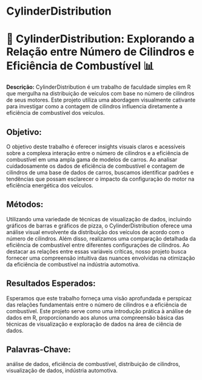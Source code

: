 # CylinderDistribution

# 🚗 CylinderDistribution: Explorando a Relação entre Número de Cilindros e Eficiência de Combustível 📊

**Descrição:**
CylinderDistribution é um trabalho de faculdade simples em R que mergulha na distribuição de veículos com base no número de cilindros de seus motores. Este projeto utiliza uma abordagem visualmente cativante para investigar como a contagem de cilindros influencia diretamente a eficiência de combustível dos veículos.

## Objetivo:
O objetivo deste trabalho é oferecer insights visuais claros e acessíveis sobre a complexa interação entre o número de cilindros e a eficiência de combustível em uma ampla gama de modelos de carros. Ao analisar cuidadosamente os dados de eficiência de combustível e contagem de cilindros de uma base de dados de carros, buscamos identificar padrões e tendências que possam esclarecer o impacto da configuração do motor na eficiência energética dos veículos.

## Métodos:
Utilizando uma variedade de técnicas de visualização de dados, incluindo gráficos de barras e gráficos de pizza, o CylinderDistribution oferece uma análise visual envolvente da distribuição dos veículos de acordo com o número de cilindros. Além disso, realizamos uma comparação detalhada da eficiência de combustível entre diferentes configurações de cilindros. Ao destacar as relações entre essas variáveis críticas, nosso projeto busca fornecer uma compreensão intuitiva das nuances envolvidas na otimização da eficiência de combustível na indústria automotiva.

## Resultados Esperados:
Esperamos que este trabalho forneça uma visão aprofundada e perspicaz das relações fundamentais entre o número de cilindros e a eficiência de combustível. Este projeto serve como uma introdução prática à análise de dados em R, proporcionando aos alunos uma compreensão básica das técnicas de visualização e exploração de dados na área de ciência de dados.

## Palavras-Chave:
análise de dados, eficiência de combustível, distribuição de cilindros, visualização de dados, indústria automotiva.
